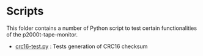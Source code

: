 # Scripts

This folder contains a number of Python script to test certain functionalities
of the p2000t-tape-monitor.

* [crc16-test.py](crc16-test.py) : Tests generation of CRC16 checksum